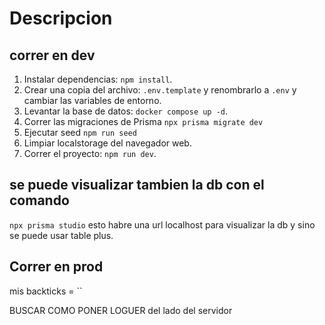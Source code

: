 # Descripcion


## correr en dev
1. Instalar dependencias: `npm install`.
2. Crear una copia del archivo: `.env.template` y renombrarlo a `.env` y cambiar las variables de entorno.
3. Levantar la base de datos: `docker compose up -d`.
4. Correr las migraciones de Prisma `npx prisma migrate dev`
5. Ejecutar seed `npm run seed`
6. Limpiar localstorage del navegador web.
7. Correr el proyecto: `npm run dev`.

## se puede visualizar tambien la db con el comando
`npx prisma studio`
esto habre una url localhost para visualizar la db
y sino se puede usar table plus.

## Correr en prod
mis backticks = ``

BUSCAR COMO PONER LOGUER del lado del servidor


